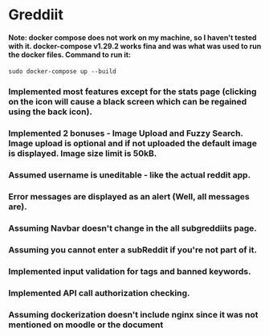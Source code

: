 # Greddiit

#### <b>Note:</b> docker compose does not work on my machine, so I haven't tested with it. docker-compose v1.29.2 works fina and was what was used to run the docker files. Command to run it:
```
sudo docker-compose up --build
```

### Implemented most features except for the stats page (clicking on the icon will cause a black screen which can be regained using the back icon).

### Implemented 2 bonuses - Image Upload and Fuzzy Search. Image upload is optional and if not uploaded the default image is displayed. Image size limit is 50kB.

### Assumed username is uneditable - like the actual reddit app.

### Error messages are displayed as an alert (Well, all messages are).

### Assuming Navbar doesn't change in the all subgreddiits page.

### Assuming you cannot enter a subReddit if you're not part of it.

### Implemented input validation for tags and banned keywords.

### Implemented API call authorization checking.

### Assuming dockerization doesn't include nginx since it was not mentioned on moodle or the document
